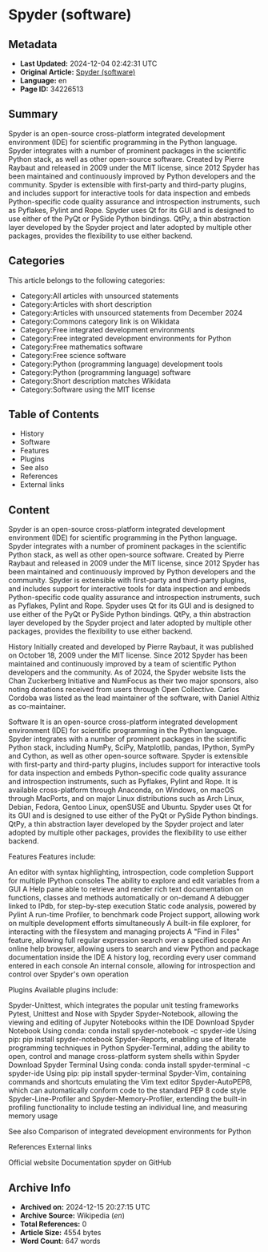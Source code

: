 # Spyder (software)

## Metadata
- **Last Updated:** 2024-12-04 02:42:31 UTC
- **Original Article:** [Spyder (software)](https://en.wikipedia.org/wiki/Spyder_(software))
- **Language:** en
- **Page ID:** 34226513

## Summary
Spyder is an open-source cross-platform integrated development environment (IDE) for scientific programming in the Python language. Spyder integrates with a number of prominent packages in the scientific Python stack, as well as other open-source software. Created by Pierre Raybaut and released in 2009 under the MIT license, since 2012 Spyder has been maintained and continuously improved by Python developers and the community.
Spyder is extensible with first-party and third-party plugins, and includes support for interactive tools for data inspection and embeds Python-specific code quality assurance and introspection instruments, such as Pyflakes, Pylint and Rope. Spyder uses Qt for its GUI and is designed to use either of the PyQt or PySide Python bindings. QtPy, a thin abstraction layer developed by the Spyder project and later adopted by multiple other packages, provides the flexibility to use either backend.

## Categories
This article belongs to the following categories:

- Category:All articles with unsourced statements
- Category:Articles with short description
- Category:Articles with unsourced statements from December 2024
- Category:Commons category link is on Wikidata
- Category:Free integrated development environments
- Category:Free integrated development environments for Python
- Category:Free mathematics software
- Category:Free science software
- Category:Python (programming language) development tools
- Category:Python (programming language) software
- Category:Short description matches Wikidata
- Category:Software using the MIT license

## Table of Contents

- History
- Software
- Features
- Plugins
- See also
- References
- External links

## Content

Spyder is an open-source cross-platform integrated development environment (IDE) for scientific programming in the Python language. Spyder integrates with a number of prominent packages in the scientific Python stack, as well as other open-source software. Created by Pierre Raybaut and released in 2009 under the MIT license, since 2012 Spyder has been maintained and continuously improved by Python developers and the community.
Spyder is extensible with first-party and third-party plugins, and includes support for interactive tools for data inspection and embeds Python-specific code quality assurance and introspection instruments, such as Pyflakes, Pylint and Rope. Spyder uses Qt for its GUI and is designed to use either of the PyQt or PySide Python bindings. QtPy, a thin abstraction layer developed by the Spyder project and later adopted by multiple other packages, provides the flexibility to use either backend.

History
Initially created and developed by Pierre Raybaut, it was published on October 18, 2009 under the MIT license.
Since 2012 Spyder has been maintained and continuously improved by a team of scientific Python developers and the community. As of 2024, the Spyder website lists the Chan Zuckerberg Initiative and NumFocus as their two major sponsors, also noting donations received from users through Open Collective. Carlos Cordoba was listed as the lead maintainer of the software, with Daniel Althiz as co-maintainer.

Software
It is an open-source cross-platform integrated development environment (IDE) for scientific programming in the Python language. Spyder integrates with a number of prominent packages in the scientific Python stack, including NumPy, SciPy, Matplotlib, pandas, IPython, SymPy and Cython, as well as other open-source software. 
Spyder is extensible with first-party and third-party plugins, includes support for interactive tools for data inspection and embeds Python-specific code quality assurance and introspection instruments, such as Pyflakes, Pylint and Rope. It is available cross-platform through Anaconda, on Windows, on macOS through MacPorts, and on major Linux distributions such as Arch Linux, Debian, Fedora, Gentoo Linux, openSUSE and Ubuntu.
Spyder uses Qt for its GUI and is designed to use either of the PyQt or PySide Python bindings. QtPy, a thin abstraction layer developed by the Spyder project and later adopted by multiple other packages, provides the flexibility to use either backend.

Features
Features include:

An editor with syntax highlighting, introspection, code completion
Support for multiple IPython consoles
The ability to explore and edit variables from a GUI
A Help pane able to retrieve and render rich text documentation on functions, classes and methods automatically or on-demand
A debugger linked to IPdb, for step-by-step execution
Static code analysis, powered by Pylint
A run-time Profiler, to benchmark code
Project support, allowing work on multiple development efforts simultaneously
A built-in file explorer, for interacting with the filesystem and managing projects
A "Find in Files" feature, allowing full regular expression search over a specified scope
An online help browser, allowing users to search and view Python and package documentation inside the IDE
A history log, recording every user command entered in each console
An internal console, allowing for introspection and control over Spyder's own operation

Plugins
Available plugins include:

Spyder-Unittest, which integrates the popular unit testing frameworks Pytest, Unittest and Nose with Spyder
Spyder-Notebook, allowing the viewing and editing of Jupyter Notebooks within the IDE
Download Spyder Notebook
Using conda: conda install spyder-notebook -c spyder-ide
Using pip: pip install spyder-notebook
Spyder-Reports, enabling use of literate programming techniques in Python
Spyder-Terminal, adding the ability to open, control and manage cross-platform system shells within Spyder
Download Spyder Terminal
Using conda: conda install spyder-terminal -c spyder-ide
Using pip: pip install spyder-terminal
Spyder-Vim, containing commands and shortcuts emulating the Vim text editor
Spyder-AutoPEP8, which can automatically conform code to the standard PEP 8 code style
Spyder-Line-Profiler and Spyder-Memory-Profiler, extending the built-in profiling functionality to include testing an individual line, and measuring memory usage

See also
Comparison of integrated development environments for Python

References
External links

Official website 
Documentation
spyder on GitHub

## Archive Info
- **Archived on:** 2024-12-15 20:27:15 UTC
- **Archive Source:** Wikipedia (_en_)
- **Total References:** 0
- **Article Size:** 4554 bytes
- **Word Count:** 647 words
